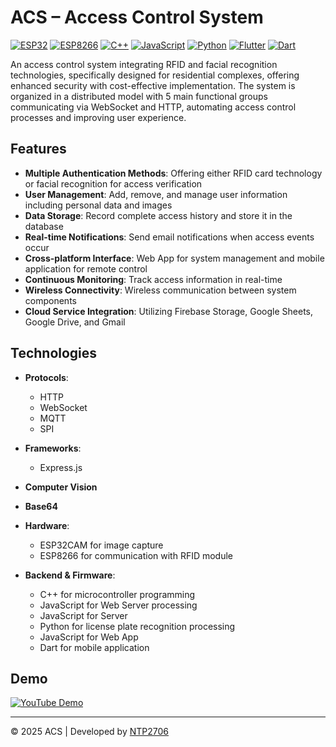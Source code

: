 # ACS – Access Control System
 
[![ESP32](https://img.shields.io/badge/ESP32-E7352C?style=flat&logo=espressif&logoColor=white)](https://www.espressif.com/)
[![ESP8266](https://img.shields.io/badge/ESP8266-00979D?style=flat&logo=espressif&logoColor=white)](https://www.espressif.com/)
[![C++](https://img.shields.io/badge/C++-00599C?style=flat&logo=cplusplus&logoColor=white)](https://isocpp.org/)
[![JavaScript](https://img.shields.io/badge/JavaScript-F7DF1E?style=flat&logo=javascript&logoColor=black)](https://developer.mozilla.org/en-US/docs/Web/JavaScript)
[![Python](https://img.shields.io/badge/Python-3776AB?style=flat&logo=python&logoColor=white)](https://www.python.org/)
[![Flutter](https://img.shields.io/badge/Flutter-02569B?style=flat&logo=flutter&logoColor=white)](https://flutter.dev/)
[![Dart](https://img.shields.io/badge/Dart-0175C2?style=flat&logo=dart&logoColor=white)](https://dart.dev/)

An access control system integrating RFID and facial recognition technologies, specifically designed for residential complexes, offering enhanced security with cost-effective implementation. The system is organized in a distributed model with 5 main functional groups communicating via WebSocket and HTTP, automating access control processes and improving user experience.

## Features
 
- **Multiple Authentication Methods**: Offering either RFID card technology or facial recognition for access verification
- **User Management**: Add, remove, and manage user information including personal data and images
- **Data Storage**: Record complete access history and store it in the database
- **Real-time Notifications**: Send email notifications when access events occur
- **Cross-platform Interface**: Web App for system management and mobile application for remote control
- **Continuous Monitoring**: Track access information in real-time
- **Wireless Connectivity**: Wireless communication between system components
- **Cloud Service Integration**: Utilizing Firebase Storage, Google Sheets, Google Drive, and Gmail
 
## Technologies
 
- **Protocols**:
  - HTTP
  - WebSocket
  - MQTT
  - SPI
- **Frameworks**:
  - Express.js
 
- **Computer Vision**
 
- **Base64**
 
- **Hardware**:
  - ESP32CAM for image capture
  - ESP8266 for communication with RFID module
 
- **Backend & Firmware**:
  - C++ for microcontroller programming
  - JavaScript for Web Server processing
  - JavaScript for Server
  - Python for license plate recognition processing
  - JavaScript for Web App
  - Dart for mobile application

## Demo
[![YouTube Demo](https://img.shields.io/badge/YouTube-Watch_Demo-red?style=for-the-badge&logo=youtube)](https://youtu.be/XY_Rg5uI1qk)

---
 
© 2025 ACS | Developed by [NTP2706](https://github.com/ntp2706)
